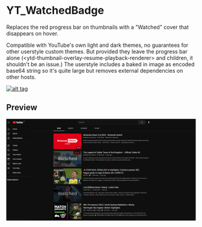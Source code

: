  # YT_WatchedBadge
Replaces the red progress bar on thumbnails with a "Watched" cover that disappears on hover.

Compatible with YouTube's own light and dark themes, no guarantees for other userstyle custom themes. But provided they leave the progress bar alone (&lt;ytd-thumbnail-overlay-resume-playback-renderer&gt; and children, it shouldn't be an issue.)
The userstyle includes a baked in image as encoded base64 string so it's quite large but removes external dependencies on other hosts. 

[![alt tag](https://img.shields.io/badge/Install%20directly%20with-Stylus-%233daee9?style=for-the-badge)](https://github.com/BangDroid/YT_WatchedBadge/raw/main/YT_WatchedBadge.user.css)

## Preview
![Preview image](https://github.com/BangDroid/YT_WatchedBadge/raw/main/watchedBadgePreview.png)
